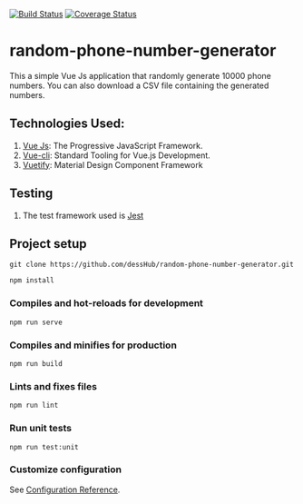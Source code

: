 [![Build Status](https://travis-ci.org/dessHub/random-phone-number-generator.svg?branch=master)](https://travis-ci.org/dessHub/random-phone-number-generator)
[![Coverage Status](https://coveralls.io/repos/github/dessHub/random-phone-number-generator/badge.svg?branch=master)](https://coveralls.io/github/dessHub/random-phone-number-generator?branch=master) 

# random-phone-number-generator

This a simple Vue Js application that randomly generate 10000 phone numbers. You can also download a CSV file containing the generated numbers.

## Technologies Used:

1. [Vue Js](https://vuejs.org/): The Progressive JavaScript Framework.
2. [Vue-cli](https://cli.vuejs.org): Standard Tooling for Vue.js Development.
3. [Vuetify](https://vuetifyjs.com/): Material Design Component Framework

## Testing

1. The test framework used is [Jest](https://jestjs.io/)

## Project setup
```
git clone https://github.com/dessHub/random-phone-number-generator.git

npm install
```

### Compiles and hot-reloads for development
```
npm run serve
```

### Compiles and minifies for production
```
npm run build
```

### Lints and fixes files
```
npm run lint
```

### Run unit tests
```
npm run test:unit
```

### Customize configuration
See [Configuration Reference](https://cli.vuejs.org/config/).
